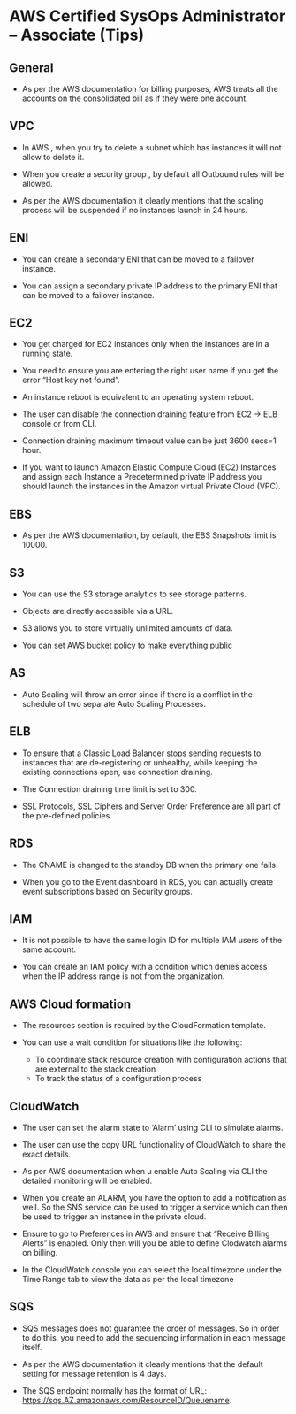# AWS Certified SysOps Administrator – Associate (Tips)

## General

- As per the AWS documentation for billing purposes, AWS treats all the accounts on the consolidated bill as if they were one account.

## VPC

- In AWS , when you try to delete a subnet which has instances it will not allow to delete it. 

- When you create a security group , by default all Outbound rules will be allowed.

- As per the AWS documentation it clearly mentions that the scaling process will be suspended if no instances launch in 24 hours.

## ENI

- You can create a secondary ENI that can be moved to a failover instance.

- You can assign a secondary private IP address to the primary ENI that can be moved to a failover instance.

## EC2

- You get charged for EC2 instances only when the instances are in a running state.

- You need to ensure you are entering the right user name if you get the error “Host key not found”.

- An instance reboot is equivalent to an operating system reboot.

- The user can disable the connection draining feature from EC2 -> ELB console or from CLI.

- Connection draining maximum timeout value can be just 3600 secs=1 hour.

- If you want to launch Amazon Elastic Compute Cloud (EC2) Instances and assign each Instance a Predetermined private IP address you should launch the instances in the Amazon virtual Private Cloud (VPC).

## EBS

- As per the AWS documentation, by default, the EBS Snapshots limit is 10000.

## S3

- You can use the S3 storage analytics to see storage patterns.

- Objects are directly accessible via a URL.

- S3 allows you to store virtually unlimited amounts of data.

- You can set AWS bucket policy to make everything public

## AS

- Auto Scaling will throw an error since if there is a conflict in the schedule of two separate Auto Scaling Processes.

## ELB

- To ensure that a Classic Load Balancer stops sending requests to instances that are de-registering or unhealthy, while keeping the existing connections open, use connection draining.

- The Connection draining time limit is set to 300.

-  SSL Protocols, SSL Ciphers and Server Order Preference are all part of the pre-defined policies.

## RDS

- The CNAME is changed to the standby DB when the primary one fails.

- When you go to the Event dashboard in RDS, you can actually create event subscriptions based on Security groups.


## IAM

- It is not possible to have the same login ID for multiple IAM users of the same account.

- You can create an IAM policy with a condition which denies access when the IP address range is not from the organization.

## AWS Cloud formation

- The resources section is required by the CloudFormation template.

- You can use a wait condition for situations like the following:

  * To coordinate stack resource creation with configuration actions that are external to the stack creation
  * To track the status of a configuration process

 ## CloudWatch
 
 - The user can set the alarm state to ‘Alarm’ using CLI to simulate alarms.
 
 -  The user can use the copy URL functionality of CloudWatch to share the exact details.
 
 - As per AWS documentation when u enable Auto Scaling via CLI the detailed monitoring will be enabled.
 
 - When you create an ALARM, you have the option to add a notification as well. So the SNS service can be used to trigger a service which can then be used to trigger an instance in the private cloud.
 
 -  Ensure to go to Preferences in AWS and ensure that “Receive Billing Alerts” is enabled. Only then will you be able to define Clodwatch alarms on billing.
 
 - In the CloudWatch console you can select the local timezone under the Time Range tab to view the data as per the local timezone
 
 ## SQS
 
 - SQS messages does not guarantee the order of messages. So in order to do this, you need to add the sequencing information in each message itself.

- As per the AWS documentation it clearly mentions that the default setting for message retention is 4 days.

- The SQS endpoint normally has the format of URL: https://sqs.AZ.amazonaws.com/ResourceID/Queuename.
